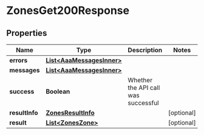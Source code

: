 

# ZonesGet200Response


## Properties

| Name | Type | Description | Notes |
|------------ | ------------- | ------------- | -------------|
|**errors** | [**List&lt;AaaMessagesInner&gt;**](AaaMessagesInner.md) |  |  |
|**messages** | [**List&lt;AaaMessagesInner&gt;**](AaaMessagesInner.md) |  |  |
|**success** | **Boolean** | Whether the API call was successful |  |
|**resultInfo** | [**ZonesResultInfo**](ZonesResultInfo.md) |  |  [optional] |
|**result** | [**List&lt;ZonesZone&gt;**](ZonesZone.md) |  |  [optional] |



